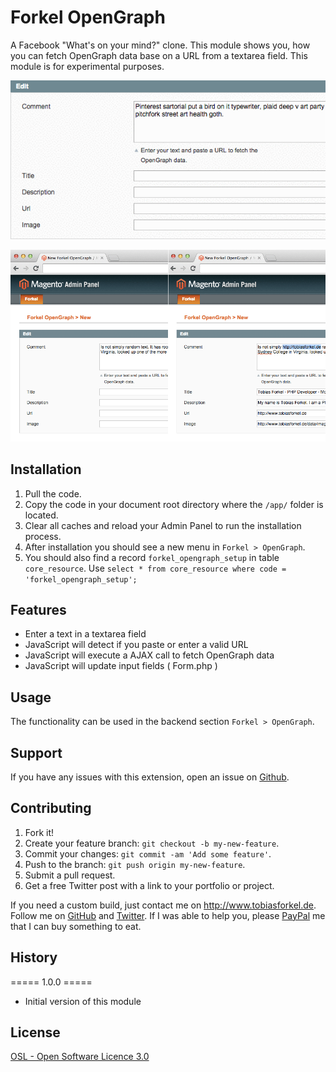 # Forkel OpenGraph
A Facebook "What's on your mind?" clone. This module shows you, how you can fetch OpenGraph data base on a URL from a textarea field. This module is for experimental purposes.

![Forkel OpenGraph  - Video](https://raw.githubusercontent.com/tobias-forkel/Forkel_OpenGraph/master/video.gif)

![Forkel OpenGraph  - Preview](https://raw.githubusercontent.com/tobias-forkel/Forkel_OpenGraph/master/preview.gif)

## Installation
1. Pull the code.
2. Copy the code in your document root directory where the `/app/` folder is located.
4. Clear all caches and reload your Admin Panel to run the installation process.
5. After installation you should see a new menu in `Forkel > OpenGraph`.
6. You should also find a record `forkel_opengraph_setup` in table `core_resource`. Use `select * from core_resource where code = 'forkel_opengraph_setup';`

## Features
* Enter a text in a textarea field
* JavaScript will detect if you paste or enter a valid URL
* JavaScript will execute a AJAX call to fetch OpenGraph data
* JavaScript will update input fields ( Form.php )

## Usage
The functionality can be used in the backend section `Forkel > OpenGraph`.

## Support
If you have any issues with this extension, open an issue on [Github](https://github.com/tobias-forkel/Forkel_OpenGraph/issues).

## Contributing
1. Fork it!
2. Create your feature branch: `git checkout -b my-new-feature`.
3. Commit your changes: `git commit -am 'Add some feature'`.
4. Push to the branch: `git push origin my-new-feature`.
5. Submit a pull request.
6. Get a free Twitter post with a link to your portfolio or project.

If you need a custom build, just contact me on http://www.tobiasforkel.de. Follow me on [GitHub](https://github.com/tobias-forkel) and [Twitter](https://twitter.com/tobiasforkel). If I was able to help you, please [PayPal](https://www.paypal.me/TobiasForkel) me that I can buy something to eat.

## History
===== 1.0.0 =====
* Initial version of this module

## License
[OSL - Open Software Licence 3.0](http://opensource.org/licenses/osl-3.0.php)
